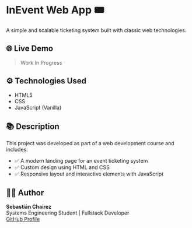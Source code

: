 # InEvent Web App 🎟️

A simple and scalable ticketing system built with classic web technologies.

## 🌐 Live Demo

> Work In Progress

## ⚙️ Technologies Used

- HTML5
- CSS
- JavaScript (Vanilla)

## 📚 Description

This project was developed as part of a web development course and includes:

- ✅ A modern landing page for an event ticketing system
- ✅ Custom design using HTML and CSS
- ✅ Responsive layout and interactive elements with JavaScript

## 👨‍💻 Author

**Sebastián Chairez**  
Systems Engineering Student | Fullstack Developer  
[GitHub Profile](https://github.com/sebaxg86)